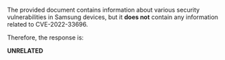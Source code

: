 The provided document contains information about various security vulnerabilities in Samsung devices, but it **does not** contain any information related to CVE-2022-33696.

Therefore, the response is:

**UNRELATED**